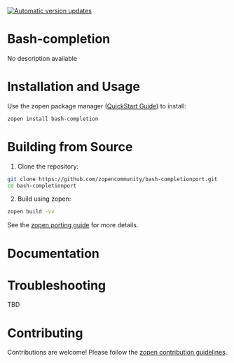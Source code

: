 [![Automatic version updates](https://github.com/ZOSOpenTools/bash-completionport/actions/workflows/bump.yml/badge.svg)](https://github.com/ZOSOpenTools/bash-completionport/actions/workflows/bump.yml)

# Bash-completion

No description available

# Installation and Usage

Use the zopen package manager ([QuickStart Guide](https://zopen.community/#/Guides/QuickStart)) to install:
```bash
zopen install bash-completion
```

# Building from Source

1. Clone the repository:
```bash
git clone https://github.com/zopencommunity/bash-completionport.git
cd bash-completionport
```
2. Build using zopen:
```bash
zopen build -vv
```

See the [zopen porting guide](https://zopen.community/#/Guides/Porting) for more details.

# Documentation


# Troubleshooting
TBD

# Contributing
Contributions are welcome! Please follow the [zopen contribution guidelines](https://github.com/zopencommunity/meta/blob/main/CONTRIBUTING.md).

